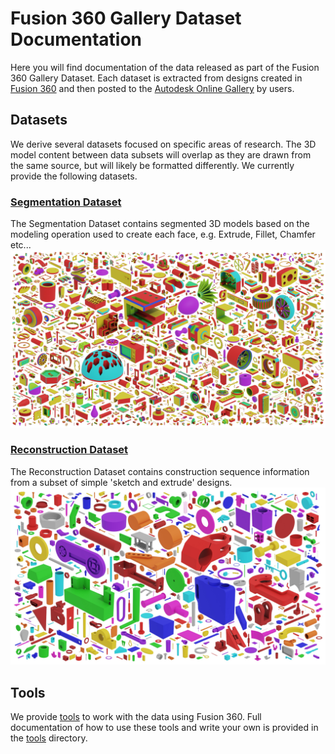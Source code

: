 # Fusion 360 Gallery Dataset Documentation
Here you will find documentation of the data released as part of the Fusion 360 Gallery Dataset. Each dataset is extracted from designs created in [Fusion 360](https://www.autodesk.com/products/fusion-360/overview) and then posted to the [Autodesk Online Gallery](https://gallery.autodesk.com/) by users. 


## Datasets
We derive several datasets focused on specific areas of research. The 3D model content between data subsets will overlap as they are drawn from the same source, but will likely be formatted differently. We currently provide the following datasets.

### [Segmentation Dataset](segmentation.md)
The Segmentation Dataset contains segmented 3D models based on the modeling operation used to create each face, e.g. Extrude, Fillet, Chamfer etc... 
![Segmentation Dataset](images/segmentation_mosaic.jpg)

### [Reconstruction Dataset](reconstruction.md)
The Reconstruction Dataset contains construction sequence information from a subset of simple 'sketch and extrude' designs.
![Reconstruction Dataset](images/reconstruction_mosaic.jpg)

## Tools
We provide [tools](../tools) to work with the data using Fusion 360. Full documentation of how to use these tools and write your own is provided in the [tools](../tools) directory.
